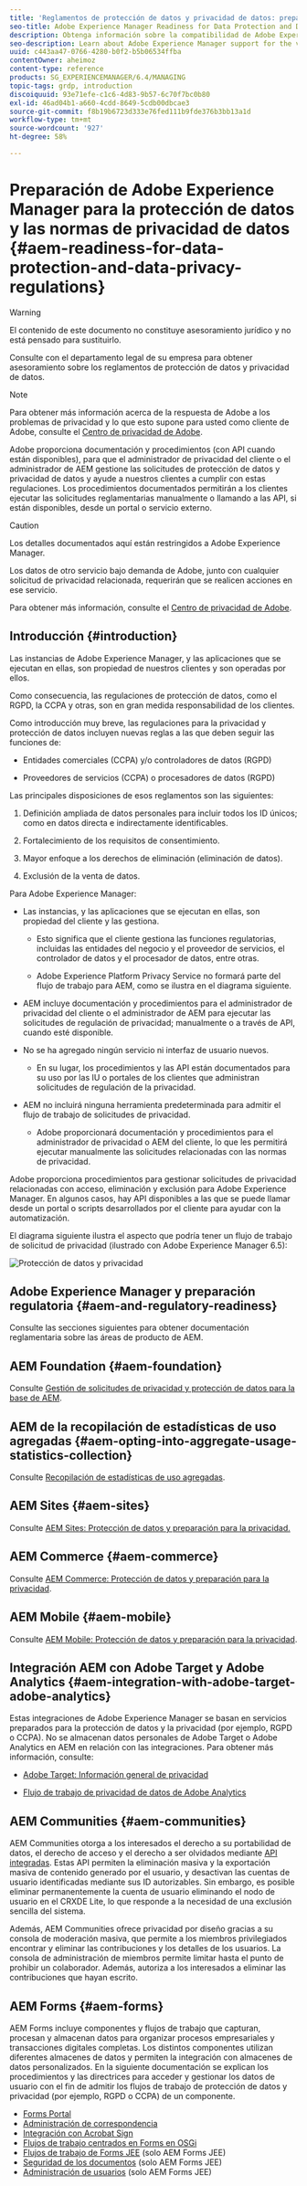 ```yaml
---
title: 'Reglamentos de protección de datos y privacidad de datos: preparación para Adobe Experience Manager'
seo-title: Adobe Experience Manager Readiness for Data Protection and Data Privacy Regulations; such as GDPR, CCPA, etc
description: Obtenga información sobre la compatibilidad de Adobe Experience Manager con las distintas normas de protección de datos y privacidad de datos; incluido el Reglamento general de protección de datos (RGPD) de la UE, la Ley de Privacidad del Consumidor de California y cómo cumplir al implementar un nuevo proyecto AEM.
seo-description: Learn about Adobe Experience Manager support for the various Data Protection and Data Privacy Regulations; including the EU General Data Protection Regulation (GDPR), the California Consumer Privacy Act and how to comply when implementing a new AEM project.
uuid: c443aa47-0766-4280-b0f2-b5b06534ffba
contentOwner: aheimoz
content-type: reference
products: SG_EXPERIENCEMANAGER/6.4/MANAGING
topic-tags: grdp, introduction
discoiquuid: 93e71efe-c1c6-4d83-9b57-6c70f7bc0b80
exl-id: 46ad04b1-a660-4cdd-8649-5cdb00dbcae3
source-git-commit: f8b19b6723d333e76fed111b9fde376b3bb13a1d
workflow-type: tm+mt
source-wordcount: '927'
ht-degree: 58%

---
```


# Preparación de Adobe Experience Manager para la protección de datos y las normas de privacidad de datos {#aem-readiness-for-data-protection-and-data-privacy-regulations}

>[!WARNING]
>
>El contenido de este documento no constituye asesoramiento jurídico y no está pensado para sustituirlo.
>
>Consulte con el departamento legal de su empresa para obtener asesoramiento sobre los reglamentos de protección de datos y privacidad de datos.

>[!NOTE]
>
>Para obtener más información acerca de la respuesta de Adobe a los problemas de privacidad y lo que esto supone para usted como cliente de Adobe, consulte el [Centro de privacidad de Adobe](https://www.adobe.com/es/privacy.html).

Adobe proporciona documentación y procedimientos (con API cuando están disponibles), para que el administrador de privacidad del cliente o el administrador de AEM gestione las solicitudes de protección de datos y privacidad de datos y ayude a nuestros clientes a cumplir con estas regulaciones. Los procedimientos documentados permitirán a los clientes ejecutar las solicitudes reglamentarias manualmente o llamando a las API, si están disponibles, desde un portal o servicio externo.

>[!CAUTION]
>
>Los detalles documentados aquí están restringidos a Adobe Experience Manager.
>
>Los datos de otro servicio bajo demanda de Adobe, junto con cualquier solicitud de privacidad relacionada, requerirán que se realicen acciones en ese servicio.
>
>Para obtener más información, consulte el [Centro de privacidad de Adobe](https://www.adobe.com/privacy.html).

## Introducción {#introduction}

Las instancias de Adobe Experience Manager, y las aplicaciones que se ejecutan en ellas, son propiedad de nuestros clientes y son operadas por ellos.

Como consecuencia, las regulaciones de protección de datos, como el RGPD, la CCPA y otras, son en gran medida responsabilidad de los clientes.

Como introducción muy breve, las regulaciones para la privacidad y protección de datos incluyen nuevas reglas a las que deben seguir las funciones de:

* Entidades comerciales (CCPA) y/o controladores de datos (RGPD)

* Proveedores de servicios (CCPA) o procesadores de datos (RGPD)

Las principales disposiciones de esos reglamentos son las siguientes:

1. Definición ampliada de datos personales para incluir todos los ID únicos; como en datos directa e indirectamente identificables.

2. Fortalecimiento de los requisitos de consentimiento.

3. Mayor enfoque a los derechos de eliminación (eliminación de datos).

4. Exclusión de la venta de datos.

Para Adobe Experience Manager:

* Las instancias, y las aplicaciones que se ejecutan en ellas, son propiedad del cliente y las gestiona.

   * Esto significa que el cliente gestiona las funciones regulatorias, incluidas las entidades del negocio y el proveedor de servicios, el controlador de datos y el procesador de datos, entre otras.

   * Adobe Experience Platform Privacy Service no formará parte del flujo de trabajo para AEM, como se ilustra en el diagrama siguiente.

* AEM incluye documentación y procedimientos para el administrador de privacidad del cliente o el administrador de AEM para ejecutar las solicitudes de regulación de privacidad; manualmente o a través de API, cuando esté disponible.

* No se ha agregado ningún servicio ni interfaz de usuario nuevos.

   * En su lugar, los procedimientos y las API están documentados para su uso por las IU o portales de los clientes que administran solicitudes de regulación de la privacidad.

* AEM no incluirá ninguna herramienta predeterminada para admitir el flujo de trabajo de solicitudes de privacidad.

   * Adobe proporcionará documentación y procedimientos para el administrador de privacidad o AEM del cliente, lo que les permitirá ejecutar manualmente las solicitudes relacionadas con las normas de privacidad.

Adobe proporciona procedimientos para gestionar solicitudes de privacidad relacionadas con acceso, eliminación y exclusión para Adobe Experience Manager. En algunos casos, hay API disponibles a las que se puede llamar desde un portal o scripts desarrollados por el cliente para ayudar con la automatización.

El diagrama siguiente ilustra el aspecto que podría tener un flujo de trabajo de solicitud de privacidad (ilustrado con Adobe Experience Manager 6.5):

![Protección de datos y privacidad](assets/data-protection-and-privacy-01.png)

## Adobe Experience Manager y preparación regulatoria {#aem-and-regulatory-readiness}

Consulte las secciones siguientes para obtener documentación reglamentaria sobre las áreas de producto de AEM.

## AEM Foundation {#aem-foundation}

Consulte [Gestión de solicitudes de privacidad y protección de datos para la base de AEM](/help/sites-administering/handling-gdpr-requests-for-aem-platform.md).

## AEM de la recopilación de estadísticas de uso agregadas {#aem-opting-into-aggregate-usage-statistics-collection}

Consulte [Recopilación de estadísticas de uso agregadas](/help/sites-deploying/opt-in-aggregated-usage-statistics.md).

## AEM Sites {#aem-sites}

Consulte [AEM Sites: Protección de datos y preparación para la privacidad.](/help/sites-administering/gdpr-compliance-sites.md)

## AEM Commerce {#aem-commerce}

Consulte [AEM Commerce: Protección de datos y preparación para la privacidad](/help/sites-administering/gdpr-compliance-commerce.md).

## AEM Mobile {#aem-mobile}

Consulte [AEM Mobile: Protección de datos y preparación para la privacidad](/help/mobile/aem-mobile-gdpr-compliance.md).

## Integración AEM con Adobe Target y Adobe Analytics {#aem-integration-with-adobe-target-adobe-analytics}

Estas integraciones de Adobe Experience Manager se basan en servicios preparados para la protección de datos y la privacidad (por ejemplo, RGPD o CCPA). No se almacenan datos personales de Adobe Target o Adobe Analytics en AEM en relación con las integraciones.
Para obtener más información, consulte:

* [Adobe Target: Información general de privacidad](https://docs.adobe.com/content/help/en/target/using/implement-target/before-implement/privacy/privacy.html)

* [Flujo de trabajo de privacidad de datos de Adobe Analytics](https://docs.adobe.com/content/help/en/analytics/admin/data-governance/an-gdpr-workflow.html)

## AEM Communities {#aem-communities}

AEM Communities otorga a los interesados el derecho a su portabilidad de datos, el derecho de acceso y el derecho a ser olvidados mediante [API integradas](/help/communities/user-ugc-management-service.md). Estas API permiten la eliminación masiva y la exportación masiva de contenido generado por el usuario, y desactivan las cuentas de usuario identificadas mediante sus ID autorizables. Sin embargo, es posible eliminar permanentemente la cuenta de usuario eliminando el nodo de usuario en el CRXDE Lite, lo que responde a la necesidad de una exclusión sencilla del sistema.

Además, AEM Communities ofrece privacidad por diseño gracias a su consola de moderación masiva, que permite a los miembros privilegiados encontrar y eliminar las contribuciones y los detalles de los usuarios. La consola de administración de miembros permite limitar hasta el punto de prohibir un colaborador. Además, autoriza a los interesados a eliminar las contribuciones que hayan escrito.

## AEM Forms {#aem-forms}

AEM Forms incluye componentes y flujos de trabajo que capturan, procesan y almacenan datos para organizar procesos empresariales y transacciones digitales completas. Los distintos componentes utilizan diferentes almacenes de datos y permiten la integración con almacenes de datos personalizados. En la siguiente documentación se explican los procedimientos y las directrices para acceder y gestionar los datos de usuario con el fin de admitir los flujos de trabajo de protección de datos y privacidad (por ejemplo, RGPD o CCPA) de un componente.

* [Forms Portal](/help/forms/using/forms-portal-handling-user-data.md)
* [Administración de correspondencia](/help/forms/using/correspondence-management-handling-user-data.md)
* [Integración con Acrobat Sign](/help/forms/using/integration-adobe-sign-handling-user-data.md)
* [Flujos de trabajo centrados en Forms en OSGi](/help/forms/using/forms-workflow-osgi-handling-user-data.md)
* [Flujos de trabajo de Forms JEE](/help/forms/using/forms-workflow-jee-handling-user-data.md) (solo AEM Forms JEE)
* [Seguridad de los documentos](/help/forms/using/document-security-handling-user-data.md) (solo AEM Forms JEE)
* [Administración de usuarios](/help/forms/using/user-management-handling-user-data.md) (solo AEM Forms JEE)
